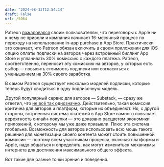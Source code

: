 ```yaml
---
date: "2024-08-13T12:54:14"
draft: False
url: /5064
---
```


Patreon [пожаловался](https://news.patreon.com/articles/understanding-apple-requirements-for-patreon) своим пользователям, что переговоры с Apple ни к чему не привели и компания начинает 16-месячный процесс по переходу на использование in-app purchase в App Store. Практически это означает, что Patreon обязан включить в своем приложении для iOS опцию оплаты подписки на авторов через встроенный биллинг App Store и уплачивать 30% комиссию с каждого платежа. Patreon, соответственно, переносит эту комиссию на авторов, у которых есть выбор — повысить стоимость подписки или согласиться с уменьшением на 30% своего заработка.

В самом Patreon существует несколько моделей подписки, которые теперь будут сводиться в одну подписочную модель.

Другой популярный сервис для авторов — Substack, — сразу же ответил, что [не всё так однозначно](https://on.substack.com/p/apple-patreon-in-app-purchase-system). Действительно, такая комиссия критична для авторов и платформ, которые их объединяют. Но, с другой стороны, встроенная система платежей в App Store намного повышает вероятность онлайн-покупки — это доказано расцветом экономики приложений, к которому мы уже даже привыкли. Плюс эта система глобальна. Возможность для авторов использовать всю мощь такого решения для монетизации своего контента может стоить повышенной комиссии — поэтому всем участникам процесса, включая платформы и Apple, надо общаться и определять, как могут измениться механизмы интернета для достижения максимального общего эффекта. 

Вот такие две разные точки зрения и поведения.
